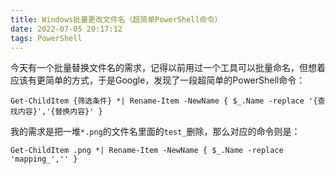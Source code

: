 ```yaml
---
title: Windows批量更改文件名（超简单PowerShell命令）
date: 2022-07-05 20:17:12
tags: PowerShell
---
```


今天有一个批量替换文件名的需求，记得以前用过一个工具可以批量命名，但想着应该有更简单的方式，于是Google，发现了一段超简单的PowerShell命令：

`Get-ChildItem {筛选条件} *| Rename-Item -NewName { $_.Name -replace '{查找内容}','{替换内容}' }`

我的需求是把一堆`*.png`的文件名里面的`test_`删除，那么对应的命令则是：

`Get-ChildItem .png *| Rename-Item -NewName { $_.Name -replace 'mapping_','' }`